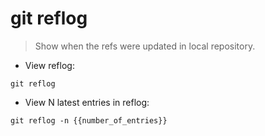 # git reflog

> Show when the refs were updated in local repository.

- View reflog:

`git reflog`

- View N latest entries in reflog:

`git reflog -n {{number_of_entries}}`
